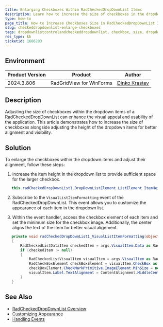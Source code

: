 ```yaml
---
title: Enlarging Checkboxes Within RadCheckedDropDownList Items
description: Learn how to increase the size of checkboxes in the dropdown items of a RadCheckedDropDownList.
type: how-to
page_title: How to Increase Checkboxes Size in RadCheckedDropDownList Items
slug: checkeddropdownlist-enlarge-checkboxes
tags: dropdownlistcontrolandcheckeddropdownlist, checkbox, size, dropdownlistitem, visualitemformatting
res_type: kb
ticketid: 1666283
---
```


## Environment

|Product Version|Product|Author|
|----|----|----|
|2024.3.806|RadGridView for WinForms|[Dinko Krastev](https://www.telerik.com/blogs/author/dinko-krastev)|

## Description
Adjusting the size of checkboxes within the dropdown items of a RadCheckedDropDownList can enhance the visual appeal and usability of the application. This article demonstrates how to increase the size of checkboxes alongside adjusting the height of the dropdown items for better alignment and visibility.

## Solution

To enlarge the checkboxes within the dropdown items and adjust their alignment, follow these steps:

1. Increase the item height in the dropdown list to provide sufficient space for the larger checkbox.

````C#
   this.radCheckedDropDownList1.DropDownListElement.ListElement.ItemHeight = 35;

````

2. Subscribe to the `VisualListItemFormatting` event of the RadCheckedDropDownList. This event allows you to customize the appearance of each item in the dropdown list.

3. Within the event handler, access the checkbox element of each item and set the minimum size for the checkbox image. Additionally, the center aligns the text of the item for better visual alignment.

````C#
   private void radCheckedDropDownList1_VisualListItemFormatting(object sender, VisualItemFormattingEventArgs args)
   {
       RadCheckedListDataItem checkedItem = args.VisualItem.Data as RadCheckedListDataItem;
       if (checkedItem != null)
       {
           RadCheckedListVisualItem visualItem = args.VisualItem as RadCheckedListVisualItem;
           RadCheckBoxElement checkBoxElement = visualItem.CheckBox as RadCheckBoxElement;
           checkBoxElement.CheckMarkPrimitive.ImageElement.MinSize = new Size(20,20);
           visualItem.Label.TextAlignment = ContentAlignment.MiddleCenter;
       }
   }

````

## See Also

- [RadCheckedDropDownList Overview](https://docs.telerik.com/devtools/winforms/controls/checkeddropdownlist/overview)
- [Customizing Appearance](https://docs.telerik.com/devtools/winforms/controls/checkeddropdownlist/customizing-appearance)
- [Handling Events](https://docs.telerik.com/devtools/winforms/controls/checkeddropdownlist/events)
